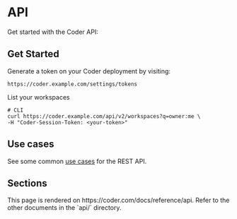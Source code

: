 # API

Get started with the Coder API:

## Get Started

Generate a token on your Coder deployment by visiting:

````shell
https://coder.example.com/settings/tokens
````

List your workspaces

````shell
# CLI
curl https://coder.example.com/api/v2/workspaces?q=owner:me \
-H "Coder-Session-Token: <your-token>"
````

## Use cases

See some common [use cases](../../reference/index.md#use-cases) for the REST API.

## Sections

<children>
  This page is rendered on https://coder.com/docs/reference/api. Refer to the other documents in the `api/` directory.
</children>
